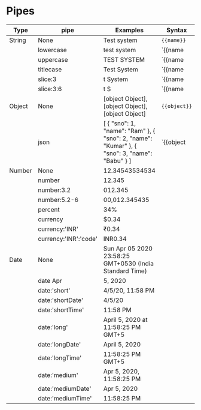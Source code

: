# Pipes

| Type   | pipe                  | Examples                                                                                     | Syntax                 |
| ------ | --------------------- | -------------------------------------------------------------------------------------------- | ---------------------- |
| String | None                  | Test system                                                                                  | `{{name}}`             |
|        | lowercase             | test system                                                                                  | `{{name | lowercase}}` |
|        | uppercase             | TEST SYSTEM                                                                                  | `{{name | uppercase}}` |
|        | titlecase             | Test System                                                                                  | `{{name | titlecase}}` |
|        | slice:3               | t System                                                                                     | `{{name | slice:3}}`   |
|        | slice:3:6             | t S                                                                                          | `{{name | slice:3:6}}` |
| Object | None                  | [object Object],[object Object],[object Object]                                              | `{{object}}`           |
|        | json                  | [ { "sno": 1, "name": "Ram" }, { "sno": 2, "name": "Kumar" }, { "sno": 3, "name": "Babu" } ] | `{{object | json}}`    |
| Number | None                  | 12.34543534534                                                                               |                        |
|        | number                | 12.345                                                                                       |                        |
|        | number:3.2            | 012.345                                                                                      |                        |
|        | number:5.2-6          | 00,012.345435                                                                                |                        |
|        | percent               | 34%                                                                                          |                        |
|        | currency              | \$0.34                                                                                       |                        |
|        | currency:'INR'        | ₹0.34                                                                                        |                        |
|        | currency:'INR':'code' | INR0.34                                                                                      |                        |
| Date   | None                  | Sun Apr 05 2020 23:58:25 GMT+0530 (India Standard Time)                                      |                        |
|        | date Apr              | 5, 2020                                                                                      |                        |
|        | date:'short'          | 4/5/20, 11:58 PM                                                                             |                        |
|        | date:'shortDate'      | 4/5/20                                                                                       |                        |
|        | date:'shortTime'      | 11:58 PM                                                                                     |                        |
|        | date:'long'           | April 5, 2020 at 11:58:25 PM GMT+5                                                           |                        |
|        | date:'longDate'       | April 5, 2020                                                                                |                        |
|        | date:'longTime'       | 11:58:25 PM GMT+5                                                                            |                        |
|        | date:'medium'         | Apr 5, 2020, 11:58:25 PM                                                                     |                        |
|        | date:'mediumDate'     | Apr 5, 2020                                                                                  |                        |
|        | date:'mediumTime'     | 11:58:25 PM                                                                                  |                        |
